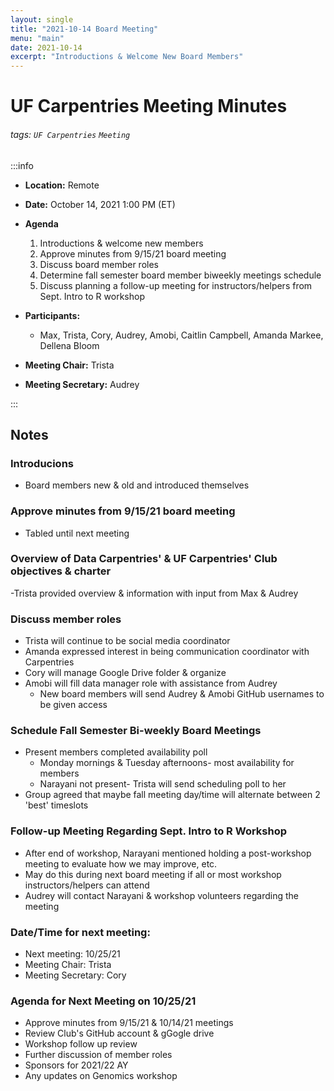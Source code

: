 ```yaml
---
layout: single
title: "2021-10-14 Board Meeting"
menu: "main"
date: 2021-10-14
excerpt: "Introductions & Welcome New Board Members"
---
```


UF Carpentries Meeting Minutes
===

###### tags: `UF Carpentries` `Meeting`

:::info
- **Location:** Remote
- **Date:** October 14, 2021 1:00 PM (ET)
- **Agenda**
    
    1. Introductions & welcome new members
    2. Approve minutes from 9/15/21 board meeting
    3. Discuss board member roles
    4. Determine fall semester board member biweekly meetings schedule 
    5. Discuss planning a follow-up meeting for instructors/helpers from Sept. Intro to R workshop
 
    

- **Participants:**
    - Max, Trista, Cory, Audrey, Amobi, Caitlin Campbell, Amanda Markee, Dellena Bloom
- **Meeting Chair:** Trista
- **Meeting Secretary:** Audrey

:::
## Notes 
<!-- Other important details discussed during the meeting can be entered here. -->
### Introducions
- Board members new & old and introduced themselves

### Approve minutes from 9/15/21 board meeting
- Tabled until next meeting 

### Overview of Data Carpentries' & UF Carpentries' Club objectives & charter
-Trista provided overview & information with input from Max & Audrey

### Discuss member roles
- Trista will continue to be social media coordinator
- Amanda expressed interest in being communication coordinator with Carpentries
- Cory will manage Google Drive folder & organize
- Amobi will fill data manager role with assistance from Audrey
    - New board members will send Audrey & Amobi GitHub usernames to be given access

### Schedule Fall Semester Bi-weekly Board Meetings
- Present members completed availability poll
    - Monday mornings & Tuesday afternoons- most availability for members
    - Narayani not present- Trista will send scheduling poll to her
- Group agreed that maybe fall meeting day/time will alternate between 2 'best' timeslots

### Follow-up Meeting Regarding Sept. Intro to R Workshop
- After end of workshop, Narayani mentioned holding a post-workshop meeting to evaluate how we may improve, etc.
- May do this during next board meeting if all or most workshop instructors/helpers can attend
- Audrey will contact Narayani & workshop volunteers regarding the meeting

### Date/Time for next meeting:
- Next meeting: 10/25/21
- Meeting Chair: Trista
- Meeting Secretary: Cory

### Agenda for Next Meeting on 10/25/21
- Approve minutes from 9/15/21 & 10/14/21 meetings
- Review Club's GitHub account & gGogle drive
- Workshop follow up review 
- Further discussion of member roles
- Sponsors for 2021/22 AY 
- Any updates on Genomics workshop



